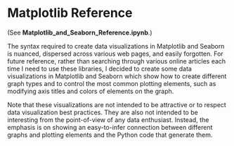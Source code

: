 # Matplotlib Reference
(See **Matplotlib_and_Seaborn_Reference.ipynb**.)

The syntax required to create data visualizations in Matplotlib and Seaborn is nuanced, dispersed across various web pages, and easily forgotten. For future reference, rather than searching through various online articles each time I need to use these libraries, I decided to create some data visualizations in Matplotlib and Seaborn which show how to create different graph types and to control the most common plotting elements, such as modifying axis titles and colors of elements on the graph.

Note that these visualizations are not intended to be attractive or to respect data visualization best practices. They are also not intended to be interesting from the point-of-view of any data enthusiast. Instead, the emphasis is on showing an easy-to-infer connection between different graphs and plotting elements and the Python code that generate them.
